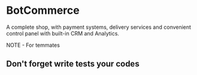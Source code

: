 # BotCommerce
A complete shop, with payment systems, delivery services and convenient control panel with built-in CRM and Analytics.


NOTE - For temmates
## Don't forget write tests your codes
